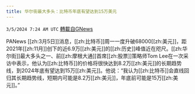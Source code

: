 ```yaml
---
title: 华尔街最大多头：比特币年底有望达到15万美元
---
```

`3/5/2024 7:24 AM UTC` [轉載自GNews](https://gnews.org/articles/2366177)

PANews [[zh:3月5日]]消息，[[zh:比特币]]周一一度升破68000[[zh:美元]]，距2021年[[zh:11月]]创下的近6.9万[[zh:美元]]的[[zh:历史]]峰值近在咫尺。[[zh:华尔街]]最大多头之一、前[[zh:摩根大通]]首席[[zh:股票]]策略师Tom Lee在一次采访中表示，他认为[[zh:比特币]]的价格将很快达到8.2万[[zh:美元]]的长期趋势线，到2024年底有望达到15万[[zh:美元]]。他说：“我认为[[zh:比特币]]会直线回归其长期趋势线，短期内可能是8.2万[[zh:美元]]，年底前可能是15万[[zh:美元]]。”
